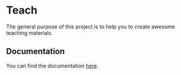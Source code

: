 # Teach

The general purpose of this project is to help you to create awesome teaching materials.

## Documentation

You can find the documentation [here](https://foldik.github.io/teach/docs/dist/index.html).
